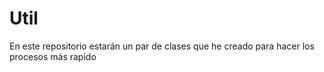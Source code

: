 # Util
En este repositorio estarán un par de clases que he creado para hacer los procesos más rapido 
